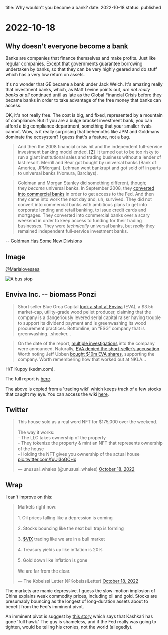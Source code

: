 title: Why wouldn't you become a bank?
date: 2022-10-18
status: published

# 2022-10-18
## Why doesn't everyone become a bank
Banks are companies that finance themselves and make profits. 
Just like regular companies.
Except that governments guarantee borrowing undertaken by banks, so that they can be very highly geared and do stuff which has a very low return on assets.

It's no wonder that GE became a bank under Jack Welch. It's amazing really that investment banks, which, as Matt Levine points out, _are not really banks at all_ continued until as late as the Global Financial Crisis before they became banks in order to take advantage of the free money that banks can access. 

OK, it's not really free. The cost is big, and fixed, represented by a mountain of compliance. But if you are a bulge bracket investment bank, you can afford a big compliance department, something that your smaller rivals cannot. Wow, is it really surprising that behemoths like JPM and Goldmans dominate the ecosystem? I guess that's a feature, not a bug.

> And then the 2008 financial crisis hit and the independent full-service investment banking model ended. [[2]](#footnote-2)  It turned out to be too risky to run a giant institutional sales and trading business without a lender of last resort. Merrill and Bear got bought by universal banks (Bank of America, JPMorgan). Lehman went bankrupt and got sold off in parts to universal banks (Nomura, Barclays).

> Goldman and Morgan Stanley did something different, though; they _became_ universal banks. In September 2008, they [converted into commercial banks](https://link.mail.bloombergbusiness.com/click/29401395.27731/aHR0cHM6Ly93d3cuZ29sZG1hbnNhY2hzLmNvbS9vdXItZmlybS9oaXN0b3J5L21vbWVudHMvMjAwOC1iYW5rLWhvbGRpbmctY29tcGFueS5odG1sIzp-OnRleHQ9R29sZG1hbiUyMFNhY2hzJTIwQW5ub3VuY2VzJTIwSXQlMjBXaWxsJTIwQmVjb21lJTIwYSUyMEJhbmslMjBIb2xkaW5nJTIwQ29tcGFueSwtVGhlbWUlM0ElMjBDbGllbnRzJnRleHQ9SW4lMjBTZXB0ZW1iZXIlMjAyMDA4JTJDJTIwZGF5cyUyMGFmdGVyLGNhcGl0YWwlMkMlMjBsaXF1aWRpdHklMjBhbmQlMjBjb21wZXRpdGl2ZSUyMHBvc2l0aW9uLg/5892dc3ed4cd66c8648b47c9Bd46366d6) in order to get access to the Fed. And then they came into work the next day and, uh, survived. They did not convert into commercial banks with ambitious plans to get into corporate lending and retail banking, to issue credit cards and mortgages. They converted into commercial banks over a scary weekend in order to keep access to funding for their trading businesses. They were _technically_ universal banks, but _really_ they remained independent full-service investment banks.

-- [Goldman Has Some New Divisions](https://www.bloomberg.com/opinion/articles/2022-10-17/goldman-has-some-new-divisions)

## Image
[@Marialovessea](https://twitter.com/Marialovessea/status/1582373570142879744?s=20&t=GB2t-y4ao_ZuJ0ct7mBxrQ)

![A bus stop](https://pbs.twimg.com/media/FfW4URcWAAATw_l?format=jpg&name=large)

## Enviva Inc. -- biomass Ponzi

> Short seller Blue Orca Capital [took a shot at Enviva](https://KEDM.us1.list-manage.com/track/click?u=11e6bf3f8ad8aded7045d2af0&id=7e28a1205a&e=2acb0e81b4) (EVA), a $3.5b market-cap, utility-grade wood pellet producer, claiming that the company is a dangeriously levered serial capital raiser having trouble to support its dividend payment and is greenwashing its wood procurement practices. Bottomline, an “ESG” company that is greenwashing...shocker...  
  
> On the date of the report, [multiple investigations](https://KEDM.us1.list-manage.com/track/click?u=11e6bf3f8ad8aded7045d2af0&id=0c2a688e0f&e=2acb0e81b4) into the company were announced. Naturally, [EVA denied the short-seller’s accusation](https://KEDM.us1.list-manage.com/track/click?u=11e6bf3f8ad8aded7045d2af0&id=81afaaddfc&e=2acb0e81b4). Worth noting Jeff Ubben [bought $10m EVA shares](https://KEDM.us1.list-manage.com/track/click?u=11e6bf3f8ad8aded7045d2af0&id=b689dda326&e=2acb0e81b4), supporting the company. Worth remembering how that worked out at NKLA...

H/T Kuppy (kedm.com).

The full report is [here](https://static1.squarespace.com/static/5a81b554be42d6b09e19fc09/t/6346b1258ad5f2402cf6ad66/1665577256589/Blue+Orca+Short+Enviva+Inc+%28NYSE+EVA%29.pdf).

The above is copied from a 'trading wiki' which keeps track of a few stocks that caught my eye.
You can access the wiki [here](https://github.com/stevehemingway/trading/wiki/$EVA).

## Twitter
<blockquote class="twitter-tweet"><p lang="en" dir="ltr">This house sold as a real word NFT for $175,000 over the weekend.<br><br>The way it works:<br>- The LLC takes ownership of the property<br>- They tokenize the property &amp; mint an NFT that represents ownership of the house<br>- Holding the NFT gives you ownership of the actual house <a href="https://t.co/fuUl3oGCHx">pic.twitter.com/fuUl3oGCHx</a></p>&mdash; unusual_whales (@unusual_whales) <a href="https://twitter.com/unusual_whales/status/1582438467342307328?ref_src=twsrc%5Etfw">October 18, 2022</a></blockquote> <script async src="https://platform.twitter.com/widgets.js" charset="utf-8"></script> 

## Wrap
I can't improve on this:

<blockquote class="twitter-tweet"><p lang="en" dir="ltr">Markets right now:<br><br>1. Oil prices falling like a depression is coming<br><br>2. Stocks bouncing like the next bull trap is forming<br><br>3. <a href="https://twitter.com/search?q=%24VIX&amp;src=ctag&amp;ref_src=twsrc%5Etfw">$VIX</a> trading like we are in a bull market<br><br>4. Treasury yields up like inflation is 20%<br><br>5. Gold down like inflation is gone<br><br>We are far from the clear.</p>&mdash; The Kobeissi Letter (@KobeissiLetter) <a href="https://twitter.com/KobeissiLetter/status/1582383728961400834?ref_src=twsrc%5Etfw">October 18, 2022</a></blockquote> <script async src="https://platform.twitter.com/widgets.js" charset="utf-8"></script> 

The markets are manic depressive. I guess the slow-motion implosion of China explains weak commodity prices, including oil and gold. Stocks are presumably bouncing as the longest of long-duration assets about to benefit from the Fed's imminent pivot. 

An imminent pivot is suggest by [this story](https://www.benzinga.com/news/22/10/29317709/minneapolis-fed-president-goes-full-hawk-before-policy-decision-if-we-dont-see-progress-in-core-infl) which says that Kashkari has gone 'full hawk.' The guy is shameless, and if the Fed really was going to tighten, would be telling his cronies, not the world (allegedly).


